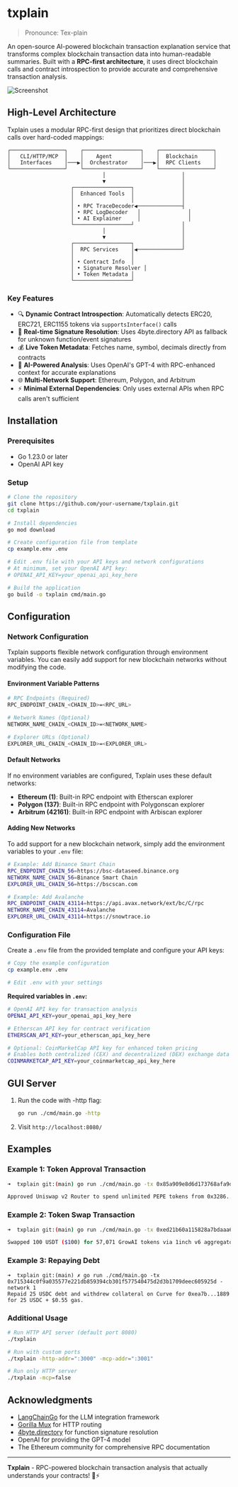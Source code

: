 # txplain

> Pronounce: Tex-plain

An open-source AI-powered blockchain transaction explanation service that transforms complex blockchain transaction data into human-readable summaries. Built with a **RPC-first architecture**, it uses direct blockchain calls and contract introspection to provide accurate and comprehensive transaction analysis.

![Screenshot](./web/public/screenshot.png)

## High-Level Architecture

Txplain uses a modular RPC-first design that prioritizes direct blockchain calls over hard-coded mappings:

```
┌─────────────────┐    ┌──────────────────┐    ┌─────────────────┐
│   CLI/HTTP/MCP  │    │    Agent         │    │  Blockchain     │
│   Interfaces    │───▶│  Orchestrator    │───▶│  RPC Clients    │
└─────────────────┘    └──────────────────┘    └─────────────────┘
                              │                        │
                              ▼                        │
                    ┌──────────────────┐               │
                    │  Enhanced Tools  │               │
                    │                  │               │
                    │ • RPC TraceDecoder◀──────────────┤
                    │ • RPC LogDecoder   │               │
                    │ • AI Explainer     │               │
                    └──────────────────┘               │
                              │                        │
                              ▼                        │
                    ┌──────────────────┐               │
                    │  RPC Services    │◀──────────────┘
                    │                  │
                    │ • Contract Info  │
                    │ • Signature Resolver │
                    │ • Token Metadata │
                    └──────────────────┘
```

### Key Features

- 🔍 **Dynamic Contract Introspection**: Automatically detects ERC20, ERC721, ERC1155 tokens via `supportsInterface()` calls
- 📝 **Real-time Signature Resolution**: Uses 4byte.directory API as fallback for unknown function/event signatures  
- 💰 **Live Token Metadata**: Fetches name, symbol, decimals directly from contracts
- 🧠 **AI-Powered Analysis**: Uses OpenAI's GPT-4 with RPC-enhanced context for accurate explanations
- 🌐 **Multi-Network Support**: Ethereum, Polygon, and Arbitrum
- ⚡ **Minimal External Dependencies**: Only uses external APIs when RPC calls aren't sufficient

## Installation

### Prerequisites

- Go 1.23.0 or later  
- OpenAI API key

### Setup

```bash
# Clone the repository
git clone https://github.com/your-username/txplain.git
cd txplain

# Install dependencies
go mod download

# Create configuration file from template
cp example.env .env

# Edit .env file with your API keys and network configurations
# At minimum, set your OpenAI API key:
# OPENAI_API_KEY=your_openai_api_key_here

# Build the application
go build -o txplain cmd/main.go
```

## Configuration

### Network Configuration

Txplain supports flexible network configuration through environment variables. You can easily add support for new blockchain networks without modifying the code.

#### Environment Variable Patterns

```bash
# RPC Endpoints (Required)
RPC_ENDPOINT_CHAIN_<CHAIN_ID>=<RPC_URL>

# Network Names (Optional)
NETWORK_NAME_CHAIN_<CHAIN_ID>=<NETWORK_NAME>

# Explorer URLs (Optional)
EXPLORER_URL_CHAIN_<CHAIN_ID>=<EXPLORER_URL>
```

#### Default Networks

If no environment variables are configured, Txplain uses these default networks:

- **Ethereum (1)**: Built-in RPC endpoint with Etherscan explorer
- **Polygon (137)**: Built-in RPC endpoint with Polygonscan explorer  
- **Arbitrum (42161)**: Built-in RPC endpoint with Arbiscan explorer

#### Adding New Networks

To add support for a new blockchain network, simply add the environment variables to your `.env` file:

```bash
# Example: Add Binance Smart Chain
RPC_ENDPOINT_CHAIN_56=https://bsc-dataseed.binance.org
NETWORK_NAME_CHAIN_56=Binance Smart Chain
EXPLORER_URL_CHAIN_56=https://bscscan.com

# Example: Add Avalanche
RPC_ENDPOINT_CHAIN_43114=https://api.avax.network/ext/bc/C/rpc
NETWORK_NAME_CHAIN_43114=Avalanche
EXPLORER_URL_CHAIN_43114=https://snowtrace.io
```

### Configuration File

Create a `.env` file from the provided template and configure your API keys:

```bash
# Copy the example configuration
cp example.env .env

# Edit .env with your settings
```

**Required variables in `.env`:**
```bash
# OpenAI API key for transaction analysis
OPENAI_API_KEY=your_openai_api_key_here

# Etherscan API key for contract verification  
ETHERSCAN_API_KEY=your_etherscan_api_key_here

# Optional: CoinMarketCap API key for enhanced token pricing
# Enables both centralized (CEX) and decentralized (DEX) exchange data
COINMARKETCAP_API_KEY=your_coinmarketcap_api_key_here
```

## GUI Server

1. Run the code with -http flag:

    ```sh
    go run ./cmd/main.go -http
    ```

2. Visit `http://localhost:8080/`

## Examples

### Example 1: Token Approval Transaction

```bash
➜  txplain git:(main) go run ./cmd/main.go -tx 0x85a909e8d6d173768afa9dcb3116f88ecf25a8af884b078d02b3ad0a7167f998 -network 1 

Approved Uniswap v2 Router to spend unlimited PEPE tokens from 0x3286...399f (outta.eth).
```

### Example 2: Token Swap Transaction

```bash
➜  txplain git:(main) go run ./cmd/main.go -tx 0xed21b60a115828a7bdaaa6d22309e3a5ba47375b926d18fa8e5768a1d65458e0 -network 1   

Swapped 100 USDT ($100) for 57,071 GrowAI tokens via 1inch v6 aggregator with $1.02 gas fee.
```

### Example 3: Repaying Debt

```
➜  txplain git:(main) ✗ go run ./cmd/main.go -tx 0x715344c0f9a035577e221db859394cb301f577540475d2d3b1709deec605925d -network 1
Repaid 25 USDC debt and withdrew collateral on Curve for 0xea7b...1889 for 25 USDC + $0.55 gas.
```

### Additional Usage

```bash
# Run HTTP API server (default port 8080)
./txplain

# Run with custom ports
./txplain -http-addr=":3000" -mcp-addr=":3001"

# Run only HTTP server
./txplain -mcp=false
```

## Acknowledgments

- [LangChainGo](https://github.com/tmc/langchaingo) for the LLM integration framework
- [Gorilla Mux](https://github.com/gorilla/mux) for HTTP routing
- [4byte.directory](https://4byte.directory) for function signature resolution
- OpenAI for providing the GPT-4 model
- The Ethereum community for comprehensive RPC documentation

---

**Txplain** - RPC-powered blockchain transaction analysis that actually understands your contracts! 🚀⚡
